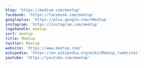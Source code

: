 ```yaml
---
blog: 'https://medium.com/meetup'
facebook: 'https://facebook.com/meetup'
googleplus: 'https://plus.google.com/+Meetup'
instagram: 'https://instagram.com/meetup'
logohandle: meetup
sort: meetup
title: Meetup
twitter: Meetup
website: 'https://www.meetup.com/'
wikipedia: 'https://en.wikipedia.org/wiki/Meetup_(website)'
youtube: 'https://youtube.com/meetup'
---
```

